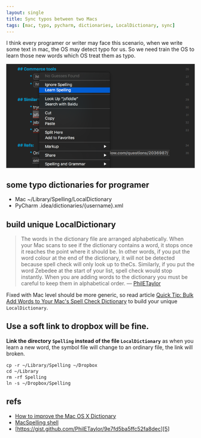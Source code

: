 ```yaml
---
layout: single
title: Sync typos between two Macs
tags: [mac, typo, pycharm, dictionaries, LocalDictionary, sync]
---
```

I think every programer or writer may face this scenario, when we write some text in mac, the OS may detect typo for us.
So we need train the OS to learn those new words which OS treat them as typo.

![Learn-spelling][image-1]

## some typo dictionaries for programer
* Mac
	\~/Library/Spelling/LocalDictionary
* PyCharm
	.idea/dictionaries/{username}.xml

## build unique LocalDictionary
> The words in the dictionary file are arranged alphabetically. When your Mac scans to see if the dictionary contains a word, it stops once it reaches the point where it should be. In other words, if you put the word colour at the end of the dictionary, it will not be detected because spell check will only look up to theCs.
> Similarly, if you put the word Zebedee at the start of your list, spell check would stop instantly. When you are adding words to the dictionary you must be careful to keep them in alphabetical order.
> — [PhilETaylor][1]

Fixed with Mac level should be more generic, so read article [Quick Tip: Bulk Add Words to Your Mac's Spell Check Dictionary][2] to build your unique `LocalDictionary`.

## Use a soft link to dropbox will be fine.
**Link the directory `Spelling` instead of the file `LocalDictionary`** as when you learn a new word, the symbol file will change to an ordinary file, the link will broken.

```
cp -r ~/Library/Spelling ~/Dropbox
cd ~/Library
rm -rf Spelling
ln -s ~/Dropbox/Spelling
```

## refs
* [How to improve the Mac OS X Dictionary][3]
* [MacSpelling shell][4]
* [https://gist.github.com/PhilETaylor/9e7fd5ba5ffc52fa8dec][5]

[1]:	https://github.com/PhilETaylor
[2]:	https://computers.tutsplus.com/tutorials/quick-tip-bulk-add-words-to-your-macs-spell-check-dictionary--mac-60820
[3]:	http://www.techradar.com/how-to/software/applications/how-to-improve-the-os-x-dictionary-1297396
[4]:	https://github.com/bchroneos/system-tweaks
[5]:	https://gist.github.com/PhilETaylor/9e7fd5ba5ffc52fa8dec

[image-1]:	/photos/learn-middle.png